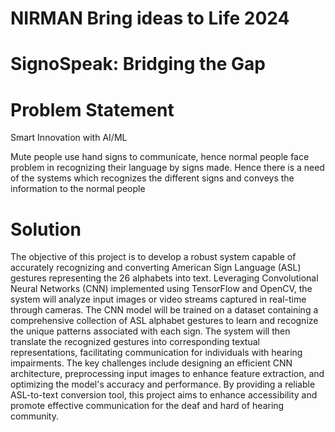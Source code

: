 # NIRMAN Bring ideas to Life 2024 

# SignoSpeak: Bridging the Gap

# Problem Statement
Smart Innovation with AI/ML

Mute people use hand signs to communicate, hence normal people face problem in recognizing their language by signs made. Hence there is a need of the systems which recognizes the different signs and conveys the information to the normal people

# Solution

The objective of this project is to develop a robust system capable of accurately recognizing and converting American Sign Language (ASL) gestures representing the 26 alphabets into text. Leveraging Convolutional Neural Networks (CNN) implemented using TensorFlow and OpenCV, the system will analyze input images or video streams captured in real-time through cameras. The CNN model will be trained on a dataset containing a comprehensive collection of ASL alphabet gestures to learn and recognize the unique patterns associated with each sign. The system will then translate the recognized gestures into corresponding textual representations, facilitating communication for individuals with hearing impairments. The key challenges include designing an efficient CNN architecture, preprocessing input images to enhance feature extraction, and optimizing the model's accuracy and performance. By providing a reliable ASL-to-text conversion tool, this project aims to enhance accessibility and promote effective communication for the deaf and hard of hearing community.
